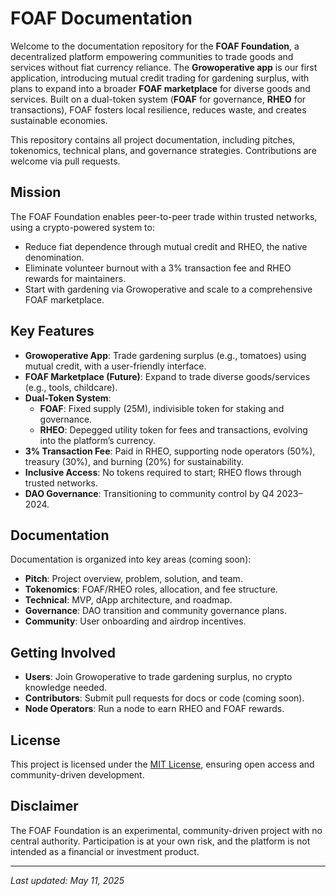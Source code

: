 # FOAF Documentation

Welcome to the documentation repository for the **FOAF Foundation**, a decentralized platform empowering communities to trade goods and services without fiat currency reliance. The **Growoperative app** is our first application, introducing mutual credit trading for gardening surplus, with plans to expand into a broader **FOAF marketplace** for diverse goods and services. Built on a dual-token system (**FOAF** for governance, **RHEO** for transactions), FOAF fosters local resilience, reduces waste, and creates sustainable economies.

This repository contains all project documentation, including pitches, tokenomics, technical plans, and governance strategies. Contributions are welcome via pull requests.

## Mission
The FOAF Foundation enables peer-to-peer trade within trusted networks, using a crypto-powered system to:
- Reduce fiat dependence through mutual credit and RHEO, the native denomination.
- Eliminate volunteer burnout with a 3% transaction fee and RHEO rewards for maintainers.
- Start with gardening via Growoperative and scale to a comprehensive FOAF marketplace.

## Key Features
- **Growoperative App**: Trade gardening surplus (e.g., tomatoes) using mutual credit, with a user-friendly interface.
- **FOAF Marketplace (Future)**: Expand to trade diverse goods/services (e.g., tools, childcare).
- **Dual-Token System**:
  - **FOAF**: Fixed supply (25M), indivisible token for staking and governance.
  - **RHEO**: Depegged utility token for fees and transactions, evolving into the platform’s currency.
- **3% Transaction Fee**: Paid in RHEO, supporting node operators (50%), treasury (30%), and burning (20%) for sustainability.
- **Inclusive Access**: No tokens required to start; RHEO flows through trusted networks.
- **DAO Governance**: Transitioning to community control by Q4 2023–2024.

## Documentation
Documentation is organized into key areas (coming soon):
- **Pitch**: Project overview, problem, solution, and team.
- **Tokenomics**: FOAF/RHEO roles, allocation, and fee structure.
- **Technical**: MVP, dApp architecture, and roadmap.
- **Governance**: DAO transition and community governance plans.
- **Community**: User onboarding and airdrop incentives.

## Getting Involved
- **Users**: Join Growoperative to trade gardening surplus, no crypto knowledge needed.
- **Contributors**: Submit pull requests for docs or code (coming soon).
- **Node Operators**: Run a node to earn RHEO and FOAF rewards.

## License
This project is licensed under the [MIT License](./LICENSE), ensuring open access and community-driven development.

## Disclaimer
The FOAF Foundation is an experimental, community-driven project with no central authority. Participation is at your own risk, and the platform is not intended as a financial or investment product.

---
*Last updated: May 11, 2025*
